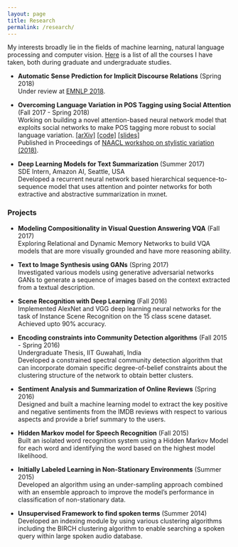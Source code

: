 ```yaml
---
layout: page
title: Research
permalink: /research/
---
```


My interests broadly lie in the fields of machine learning, natural language processing and computer vision. 
[Here](/research/courses/) is a list of all the courses I have taken, both during graduate and undergraduate studies.


- **Automatic Sense Prediction for Implicit Discourse Relations** (Spring 2018)  
 Under review at [EMNLP 2018](http://emnlp2018.org/).



- **Overcoming Language Variation in POS Tagging using Social Attention** (Fall 2017 - Spring 2018)  
 Working on building a novel attention-based neural network model that exploits social networks to make
POS tagging more robust to social language variation. [[arXiv]](https://arxiv.org/abs/1804.07331) [[code]](https://github.com/bmurali1994/socialnets_postagging)  [[slides]](https://docs.google.com/presentation/d/1Oqh-KSdD_K4OH43YJvmlNILqwe7eXR7evkaGNel6xpM/edit?usp=sharing)  
 Published in Proceedings of [NAACL workshop on stylistic variation (2018)](https://sites.google.com/view/2ndstylisticvariation/home).



- **Deep Learning Models for Text Summarization** (Summer 2017)  
 SDE Intern, Amazon AI, Seattle, USA  
 Developed a recurrent neural network based hierarchical sequence-to-sequence model that uses attention
and pointer networks for both extractive and abstractive summarization in mxnet.




### Projects

- **Modeling Compositionality in Visual Question Answering VQA** (Fall 2017)  
 Exploring Relational and Dynamic Memory Networks to build VQA models that are more visually grounded
and have more reasoning ability.

- **Text to Image Synthesis using GANs** (Spring 2017)  
 Investigated various models using generative adversarial networks GANs to generate a sequence of images
based on the context extracted from a textual description.

- **Scene Recognition with Deep Learning** (Fall 2016)  
 Implemented AlexNet and VGG deep learning neural networks for the task of Instance Scene Recognition
on the 15 class scene dataset. Achieved upto 90% accuracy.

- **Encoding constraints into Community Detection algorithms** (Fall 2015 - Spring 2016)  
 Undergraduate Thesis, IIT Guwahati, India  
 Developed a constrained spectral community detection algorithm that can incorporate domain specific
degree-of-belief constraints about the clustering structure of the network to obtain better clusters.

- **Sentiment Analysis and Summarization of Online Reviews** (Spring 2016)  
 Designed and built a machine learning model to extract the key positive and negative sentiments from the
IMDB reviews with respect to various aspects and provide a brief summary to the users.


- **Hidden Markov model for Speech Recognition** (Fall 2015)  
 Built an isolated word recognition system using a Hidden Markov Model for each word and identifying the
word based on the highest model likelihood.


- **Initially Labeled Learning in Non-Stationary Environments** (Summer 2015)  
 Developed an algorithm using an under-sampling approach combined with an ensemble approach to improve
the model’s performance in classification of non-stationary data.

- **Unsupervised Framework to find spoken terms** (Summer 2014)  
 Developed an indexing module by using various clustering algorithms including the BIRCH clustering algorithm to enable searching a spoken query within large spoken audio database.



